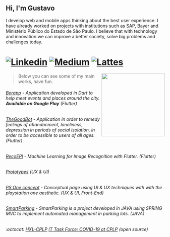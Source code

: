 ## Hi, I'm Gustavo
I develop web and mobile apps thinking about the best user experience. I have already worked on projects with institutions such as SAP, Bayer and Ministério Público do Estado de São Paulo. I believe that with technology and innovation we can improve a better society, solve big problems and challenges today.

# [![Linkedin](https://img.shields.io/badge/-LinkedIn-242A2D?style=flat-square&logo=Linkedin&logoColor=white&link=https://www.linkedin.com/in/gustavoduregger/)](https://www.linkedin.com/in/gustavoduregger/) [![Medium](https://img.shields.io/badge/-Medium-242A2D?style=flat-square&logo=medium&logoColor=white&link=https://medium.com/@gustavo.duregger)](https://medium.com/@gustavo.duregger) [![Lattes](https://img.shields.io/badge/-CNPqLattes-242A2D?style=flat-square&link=http://lattes.cnpq.br/7411070819178956)](http://lattes.cnpq.br/7411070819178956) 
<img align="right" height="200" src="https://i.pinimg.com/originals/47/37/f3/4737f384e164cab17788950cca6a312c.gif">

> Below you can see some of my main works, have fun.

###### [Borapp](https://play.google.com/store/apps/details?id=com.gduregger.borapp) - Application developed in Dart to help meet events and places around the city. **Available on Google Play** (Flutter)
###### [TheGoodBot](https://github.com/GustavoDuregger/the_good_bot_public) - Application in order to remedy feelings of abandonment, loneliness, depression in periods of social isolation, in order to be accessible to users of all ages. (Flutter)
###### [RecoEPI](https://github.com/GustavoDuregger/recoepi) - Machine Learning for Image Recognition with Flutter. (Flutter)
###### [Prototypes](https://gist.github.com/GustavoDuregger/12f46da46badcab1fee358437d7e0bc4) (UX & UI)
###### [PS One concept](https://github.com/GustavoDuregger/psone) - Conceptual page using UI & UX techniques with with the playstation one aesthetic. (UX & UI, Front-End)
###### [SmartParking](https://github.com/GustavoDuregger/SmartPark) - SmartParking is a project developed in JAVA using SPRING MVC to implement automated management in parking lots. (JAVA)
###### :octocat: [HXL-CPLP](https://github.com/HXL-CPLP) [IT Task Force: COVID-19 at CPLP](https://github.com/covid-taskforce-cplp) (open source)


